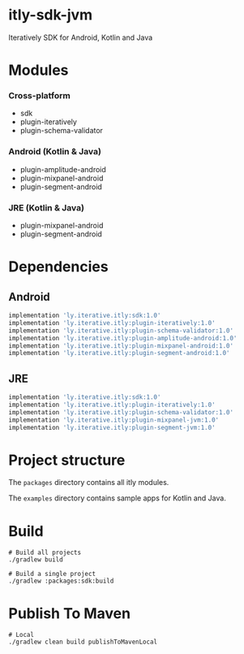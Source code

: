 # itly-sdk-jvm
Iteratively SDK for Android, Kotlin and Java

# Modules
### Cross-platform
 * sdk
 * plugin-iteratively
 * plugin-schema-validator
### Android (Kotlin & Java)
 * plugin-amplitude-android
 * plugin-mixpanel-android
 * plugin-segment-android
### JRE (Kotlin & Java)
 * plugin-mixpanel-android
 * plugin-segment-android


# Dependencies
## Android
```groovy
implementation 'ly.iterative.itly:sdk:1.0'
implementation 'ly.iterative.itly:plugin-iteratively:1.0'
implementation 'ly.iterative.itly:plugin-schema-validator:1.0'
implementation 'ly.iterative.itly:plugin-amplitude-android:1.0'
implementation 'ly.iterative.itly:plugin-mixpanel-android:1.0'
implementation 'ly.iterative.itly:plugin-segment-android:1.0'
```

## JRE
```groovy
implementation 'ly.iterative.itly:sdk:1.0'
implementation 'ly.iterative.itly:plugin-iteratively:1.0'
implementation 'ly.iterative.itly:plugin-schema-validator:1.0'
implementation 'ly.iterative.itly:plugin-mixpanel-jvm:1.0'
implementation 'ly.iterative.itly:plugin-segment-jvm:1.0'
```

# Project structure
The `packages` directory contains all itly modules.

The `examples` directory contains sample apps for Kotlin and Java.

# Build
```
# Build all projects
./gradlew build

# Build a single project
./gradlew :packages:sdk:build
```

# Publish To Maven
```
# Local
./gradlew clean build publishToMavenLocal
```
